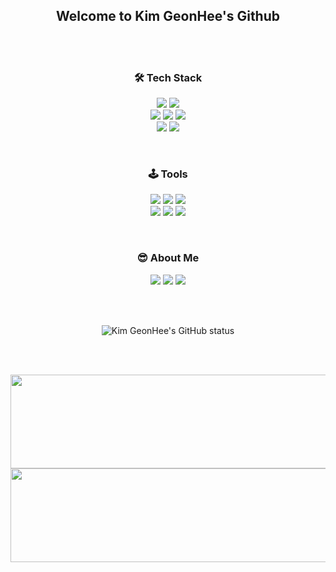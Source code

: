 
<h2 align="center">Welcome to Kim GeonHee's Github</h2>

<br><br>

<h3 align="center">🛠️ Tech Stack</h3>
<div align="center">

<img src="https://img.shields.io/badge/Python-3766AB?style=flat-square&logo=Python&logoColor=white" /></a>
<img src="https://img.shields.io/badge/Java-007396?style=flat-square&logo=Java&logoColor=white" /></a>
<br>
<img src="https://img.shields.io/badge/MySQL-4479A1?style=flat-square&logo=mysql&logoColor=white" /></a>
<img src="https://img.shields.io/badge/html5-E34F26?style=flat-square&logo=html5&logoColor=white"></a>
<img src="https://img.shields.io/badge/css-1572B6?flat-square&logo=css3&logoColor=white"></a>
<br>
<img src="https://img.shields.io/badge/javascript-F7DF1E?flat-square&logo=javascript&logoColor=black"></a>
<img src="https://img.shields.io/badge/react-61DAFB?flat-square&logo=react&logoColor=black"></a>

</div>

<br>

<h3 align="center">🕹️ Tools</h3>
<div align="center">

<img src="https://img.shields.io/badge/Git-F05032?style=flat-square&logo=Git&logoColor=white" /></a>
<img src="https://img.shields.io/badge/Github-181717?style=flat-square&logo=Github&logoColor=white" /></a>
<img src="https://img.shields.io/badge/AWS-232F3E?style=flat-square&logo=amazonwebservices&logoColor=white" /></a>
<br>
<img src="https://img.shields.io/badge/VSCode-007ACC?style=flat-square&logo=visualstudiocode&logoColor=white" /></a>
<img src="https://img.shields.io/badge/Notion-000000?style=flat-square&logo=notion&logoColor=white" /></a>
<img src="https://img.shields.io/badge/Discord-5865F2?style=flat-square&logo=discord&logoColor=white" /></a>
</div>

<br>

<h3 align="center">😎 About Me</h3>
<div align="center">

<a href="mailto:kafoo0105@gmail.com"><img
    src="https://img.shields.io/badge/Gmail-EA4335?style=flat-square&logo=Gmail&logoColor=white&link=kafoo0105@gmail.com" /></a>
<a href="https://velog.io/@kafoo0105/posts"><img
    src="https://img.shields.io/badge/Velog-EA4365?style=flat-square&logo=Velog&logoColor=white&link=(https://velog.io/@kafoo0105/posts)" /></a>
<a href="http://platinum-beam-072.notion.site"><img
    src="https://img.shields.io/badge/Notion-000000?style=flat-square&logo=notion&logoColor=white" /></a>

</div>

<br><br>

<div align="center">
    
![Kim GeonHee's GitHub status](https://github-readme-stats.vercel.app/api?username=kafoo0105&hide=contribs,prs&show_icons=true&theme=graywhite)

</div>

<br><br>

<img src="https://render.gitanimals.org/lines/kafoo0105?pet-id=632092787304123293" width="1000" height="150" />

<a href="https://github.com/devxb/gitanimals">
  <img
    src="https://render.gitanimals.org/lines/kafoo0105?pet-id=657025457570046742"
    width="1000"
    height="150"
  />
</a>
  


